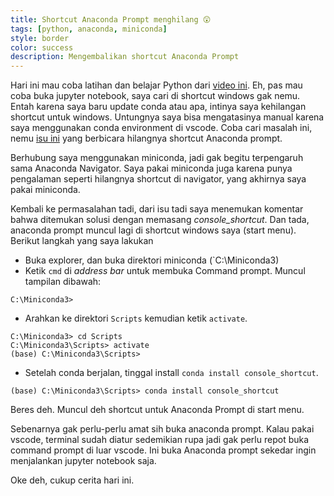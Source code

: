 ```yaml
---
title: Shortcut Anaconda Prompt menghilang 😲
tags: [python, anaconda, miniconda]
style: border
color: success
description: Mengembalikan shortcut Anaconda Prompt
---
```


Hari ini mau coba latihan dan belajar Python dari [video ini](https://www.youtube.com/watch?v=mUu_4k6a5-I). Eh, pas mau coba buka jupyter notebook, saya cari di shortcut windows gak nemu. Entah karena saya baru update conda atau apa, intinya saya kehilangan shortcut untuk windows. Untungnya saya bisa mengatasinya manual karena saya menggunakan conda environment di vscode. Coba cari masalah ini, nemu [isu ini](https://github.com/ContinuumIO/anaconda-issues/issues/8794) yang berbicara hilangnya shortcut Anaconda prompt. 

Berhubung saya menggunakan miniconda, jadi gak begitu terpengaruh sama Anaconda Navigator. Saya pakai miniconda juga karena punya pengalaman seperti hilangnya shortcut di navigator, yang akhirnya saya pakai miniconda.

Kembali ke permasalahan tadi, dari isu tadi saya menemukan komentar bahwa ditemukan solusi dengan memasang _console\_shortcut_. Dan tada, anaconda prompt muncul lagi di shortcut windows saya (start menu). Berikut langkah yang saya lakukan

- Buka explorer, dan buka direktori miniconda (`C:\Miniconda3\)
- Ketik `cmd` di _address bar_ untuk membuka Command prompt. Muncul tampilan dibawah:
```
C:\Miniconda3> 
```
- Arahkan ke direktori `Scripts` kemudian ketik `activate`. 
```
C:\Miniconda3> cd Scripts
C:\Miniconda3\Scripts> activate
(base) C:\Miniconda3\Scripts> 
```
- Setelah conda berjalan, tinggal install `conda install console_shortcut`.
```
(base) C:\Miniconda3\Scripts> conda install console_shortcut
```

Beres deh. Muncul deh shortcut untuk Anaconda Prompt di start menu. 

Sebenarnya gak perlu-perlu amat sih buka anaconda prompt. Kalau pakai vscode, terminal sudah diatur sedemikian rupa jadi gak perlu repot buka command prompt di luar vscode. Ini buka Anaconda prompt sekedar ingin menjalankan jupyter notebook saja. 

Oke deh, cukup cerita hari ini.